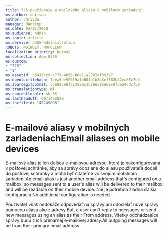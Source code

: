 ```yaml
---
title: 725 používanie e-mailového aliasu v mobilnom zariadení
ms.author: chrisda
author: chrisda
manager: dansimp
ms.date: 04/21/2020
ms.audience: Admin
ms.topic: article
ms.service: o365-administration
ROBOTS: NOINDEX, NOFOLLOW
localization_priority: Normal
ms.collection: Adm_O365
ms.custom:
- "725"
- "1"
ms.assetid: b6417cc9-c779-4856-b0e1-a2882af39397
ms.openlocfilehash: 7eea3de92019afb801b1b843ef562b42ea85c7dd
ms.sourcegitcommit: c6692ce0fa1358ec3529e59ca0ecdfdea4cdc759
ms.translationtype: MT
ms.contentlocale: sk-SK
ms.lasthandoff: 09/14/2020
ms.locfileid: "47749096"
---
```

# <a name="email-aliases-on-mobile-devices"></a><span data-ttu-id="d23db-102">E-mailové aliasy v mobilných zariadeniach</span><span class="sxs-lookup"><span data-stu-id="d23db-102">Email aliases on mobile devices</span></span>

<span data-ttu-id="d23db-103">E-mailový alias je len ďalšou e-mailovou adresou, ktorá je nakonfigurovaná v poštovej schránke, aby sa správy odoslané do aliasu používateľa dodali do poštovej schránky a mohli byť čitateľné vo svojom mobilnom zariadení.</span><span class="sxs-lookup"><span data-stu-id="d23db-103">An email alias is just another email address that's configured on a mailbox, so messages sent to a user's alias will be delivered to their mailbox and will be readable on their mobile device.</span></span> <span data-ttu-id="d23db-104">Nie je potrebná žiadna ďalšia konfigurácia.</span><span class="sxs-lookup"><span data-stu-id="d23db-104">No additional configuration is needed.</span></span>

<span data-ttu-id="d23db-105">Používateľ však nedokáže odpovedať na správy ani odosielať nové správy pomocou aliasu ako z adresy.</span><span class="sxs-lookup"><span data-stu-id="d23db-105">But, a user can't reply to messages or send new messages using an alias as their From address.</span></span> <span data-ttu-id="d23db-106">Všetky odchádzajúce správy budú z ich primárnej e-mailovej adresy.</span><span class="sxs-lookup"><span data-stu-id="d23db-106">All outgoing messages will be from their primary email address.</span></span>
